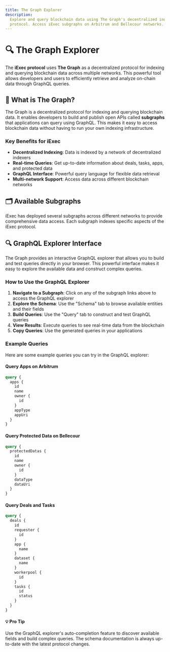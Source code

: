 ```yaml
---
title: The Graph Explorer
description:
  Explore and query blockchain data using The Graph's decentralized indexing
  protocol. Access iExec subgraphs on Arbitrum and Bellecour networks.
---
```


# 🔍 The Graph Explorer

The **iExec protocol** uses **The Graph** as a decentralized protocol for
indexing and querying blockchain data across multiple networks. This powerful
tool allows developers and users to efficiently retrieve and analyze on-chain
data through GraphQL queries.

<ImageViewer
  image-url-dark="/assets/tooling-&-explorers/the-graph/image-logo.jpg"
  image-alt="The Graph Protocol"
  link-url="https://thegraph.com/docs/en/subgraphs/quick-start/"
/>

## 🎯 What is The Graph?

The Graph is a decentralized protocol for indexing and querying blockchain data.
It enables developers to build and publish open APIs called **subgraphs** that
applications can query using GraphQL. This makes it easy to access blockchain
data without having to run your own indexing infrastructure.

### Key Benefits for iExec

- **Decentralized Indexing**: Data is indexed by a network of decentralized
  indexers
- **Real-time Queries**: Get up-to-date information about deals, tasks, apps,
  and protected data
- **GraphQL Interface**: Powerful query language for flexible data retrieval
- **Multi-network Support**: Access data across different blockchain networks

## 🗂️ Available Subgraphs

iExec has deployed several subgraphs across different networks to provide
comprehensive data access. Each subgraph indexes specific aspects of the iExec
protocol.

<CardGrid>
  <ProjectCard
    title="iExec PoCo - Arbitrum Mainnet"
    description="Indexes Proof of Contribution (PoCo) data on Arbitrum mainnet, including apps, deals, tasks, and workerpools"
    icon-image="/assets/icons/arbitrum-logo.png"
    status="available"
    status-label="Live"
    button-label="Explore Subgraph"
    button-icon="mdi:open-in-new"
    button-href="https://thegraph.com/explorer/subgraphs/B1comLe9SANBLrjdnoNTJSubbeC7cY7EoNu6zD82HeKy?view=Query&chain=arbitrum-one"
    button-target="_blank"
    button-rel="noreferrer"
  />
  
  <ProjectCard
    title="iExec DataProtector - Arbitrum Mainnet"
    description="Indexes DataProtector protocol data on Arbitrum mainnet, including protected data, access grants, and sharing mechanisms"
    icon-image="/assets/icons/arbitrum-logo.png"
    status="available"
    status-label="Live"
    button-label="Explore Subgraph"
    button-icon="mdi:open-in-new"
    button-href="https://thegraph.com/explorer/subgraphs/Ep5zs5zVr4tDiVuQJepUu51e5eWYJpka624X4DMBxe3u?view=Query&chain=arbitrum-one"
    button-target="_blank"
    button-rel="noreferrer"
  />

<ProjectCard
    title="iExec PoCo - Bellecour Mainnet"
    description="Indexes Proof of Contribution (PoCo) data on Bellecour mainnet, including apps, deals, tasks, and workerpools"
    icon-image="/assets/icons/iexec-logo.png"
    status="available"
    status-label="Live"
    button-label="Explore Subgraph"
    button-icon="mdi:open-in-new"
    button-href="https://thegraph.bellecour.iex.ec/subgraphs/name/bellecour/poco-v5/graphql?query=query+MyQuery+%7B%0A++apps+%7B%0A++++name%0A++++id%0A++++owner+%7B%0A++++++id%0A++++%7D%0A++%7D%0A%7D"
    button-target="_blank"
    button-rel="noreferrer"
  />

  <ProjectCard
    title="iExec DataProtector - Bellecour Mainnet"
    description="Indexes DataProtector protocol data on Bellecour mainnet, including protected data, access grants, and sharing mechanisms"
    icon-image="/assets/icons/iexec-logo.png"
    status="available"
    status-label="Live"
    button-label="Explore Subgraph"
    button-icon="mdi:open-in-new"
    button-href="https://thegraph.iex.ec/subgraphs/name/bellecour/dataProtector-v2/graphql?query=query+MyQuery+%7B%0A++protectedDatas+%7B%0A++++id%0A++++name%0A++++owner+%7B%0A++++++id%0A++++%7D%0A++%7D%0A%7D"
    button-target="_blank"
    button-rel="noreferrer"
  />
  
  </CardGrid>

## 🔍 GraphQL Explorer Interface

The Graph provides an interactive GraphQL explorer that allows you to build and
test queries directly in your browser. This powerful interface makes it easy to
explore the available data and construct complex queries.

<ImageViewer
  image-url-dark="/assets/tooling-&-explorers/the-graph/graphql-explorer.png"
  image-alt="GraphQL Explorer Interface"
  link-url="https://thegraph.com/explorer/subgraphs/Ep5zs5zVr4tDiVuQJepUu51e5eWYJpka624X4"
/>

### How to Use the GraphQL Explorer

1. **Navigate to a Subgraph**: Click on any of the subgraph links above to
   access the GraphQL explorer
2. **Explore the Schema**: Use the "Schema" tab to browse available entities and
   their fields
3. **Build Queries**: Use the "Query" tab to construct and test GraphQL queries
4. **View Results**: Execute queries to see real-time data from the blockchain
5. **Copy Queries**: Use the generated queries in your applications

### Example Queries

Here are some example queries you can try in the GraphQL explorer:

#### Query Apps on Arbitrum

```graphql
query {
  apps {
    id
    name
    owner {
      id
    }
    appType
    appUri
  }
}
```

#### Query Protected Data on Bellecour

```graphql
query {
  protectedDatas {
    id
    name
    owner {
      id
    }
    dataType
    dataUri
  }
}
```

#### Query Deals and Tasks

```graphql
query {
  deals {
    id
    requester {
      id
    }
    app {
      name
    }
    dataset {
      name
    }
    workerpool {
      id
    }
    tasks {
      id
      status
    }
  }
}
```

<div class="bg-gradient-to-r from-blue-400/10 to-purple-400/5 rounded-[6px] p-6 border-l-4 border-blue-700 mb-6">
  <h4 class="!mt-0 !mb-2">💡 Pro Tip</h4>
  <p class="!mb-0">Use the GraphQL explorer's auto-completion feature to discover available fields and build complex queries. The schema documentation is always up-to-date with the latest protocol changes.</p>
</div>

<script setup>
import ImageViewer from '../../components/ImageViewer.vue';
import CardGrid from '../../components/CardGrid.vue';
import ProjectCard from '../../components/ProjectCard.vue';
</script>
